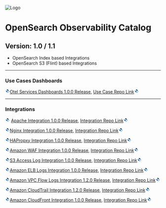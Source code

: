 
![Logo](https://opensearch.org/assets/brand/PNG/Logo/opensearch_logo_darkmode.png)

# OpenSearch Observability Catalog
## Version: 1.0 / 1.1
- OpenSearch Index based Integrations
- OpenSearch S3 (Flint) based Integrations


---
### Use Cases Dashboards
<div class='row'>
<img src="https://raw.githubusercontent.com/opensearch-project/OpenSearch-Dashboards/8d50974a66e7accee6469c3a7a86812979ca5471/src/core/server/core_app/assets/logos/opensearch_spinner.svg" style="width: 15px; height: 15px;"><a href="[https://github.com/opensearch-project/opensearch-catalog/blob/main/integrations/observability/apache](https://github.com/opensearch-project/opensearch-catalog/releases/tag/otel_services_dashboard-1.0.0)">Otel Services Dashboards 1.0.0 Release</a>, <a href="[https://github.com/opensearch-project/opensearch-catalog/blob/main/integrations/observability/apache](https://github.com/opensearch-project/opensearch-catalog/tree/main/integrations/observability/otel-services)">Use Case Repo Link</a><img src="https://raw.githubusercontent.com/opensearch-project/OpenSearch-Dashboards/8d50974a66e7accee6469c3a7a86812979ca5471/src/core/server/core_app/assets/logos/opensearch_spinner.svg" style="width: 15px; height: 15px;">
</div>

---
### Integrations

<div class='row'>

<img src="https://raw.githubusercontent.com/opensearch-project/OpenSearch-Dashboards/8d50974a66e7accee6469c3a7a86812979ca5471/src/core/server/core_app/assets/logos/opensearch_spinner.svg" style="width: 15px; height: 15px;"> <a href="https://github.com/opensearch-project/opensearch-catalog/releases/apache-1.0.0">Apache Integration 1.0.0 Release</a>,  <a href="https://github.com/opensearch-project/opensearch-catalog/blob/main/integrations/observability/apache"> Integration Repo Link</a><img src="https://raw.githubusercontent.com/opensearch-project/OpenSearch-Dashboards/8d50974a66e7accee6469c3a7a86812979ca5471/src/core/server/core_app/assets/logos/opensearch_spinner.svg" style="width: 15px; height: 15px;">

<img src="https://raw.githubusercontent.com/opensearch-project/OpenSearch-Dashboards/8d50974a66e7accee6469c3a7a86812979ca5471/src/core/server/core_app/assets/logos/opensearch_spinner.svg" style="width: 15px; height: 15px;"><a href="https://github.com/opensearch-project/opensearch-catalog/releases/tag/nginx-1.0.0">Nginx Integration 1.0.0 Release</a>,  <a href="https://github.com/opensearch-project/opensearch-catalog/tree/main/integrations/observability/nginx"> Integration Repo Link</a><img src="https://raw.githubusercontent.com/opensearch-project/OpenSearch-Dashboards/8d50974a66e7accee6469c3a7a86812979ca5471/src/core/server/core_app/assets/logos/opensearch_spinner.svg" style="width: 15px; height: 15px;">

<img src="https://raw.githubusercontent.com/opensearch-project/OpenSearch-Dashboards/8d50974a66e7accee6469c3a7a86812979ca5471/src/core/server/core_app/assets/logos/opensearch_spinner.svg" style="width: 15px; height: 15px;"><a href="https://github.com/opensearch-project/opensearch-catalog/releases/tag/haproxy-1.0.0">HAPropxy Integration 1.0.0 Release</a>,  <a href="https://github.com/opensearch-project/opensearch-catalog/tree/main/integrations/observability/haproxy"> Integration Repo Link</a><img src="https://raw.githubusercontent.com/opensearch-project/OpenSearch-Dashboards/8d50974a66e7accee6469c3a7a86812979ca5471/src/core/server/core_app/assets/logos/opensearch_spinner.svg" style="width: 15px; height: 15px;">

<img src="https://raw.githubusercontent.com/opensearch-project/OpenSearch-Dashboards/8d50974a66e7accee6469c3a7a86812979ca5471/src/core/server/core_app/assets/logos/opensearch_spinner.svg" style="width: 15px; height: 15px;"><a href="https://github.com/opensearch-project/opensearch-catalog/releases/tag/amazon_waf-1.0.0">Amazon WAF Integration 1.0.0 Release</a>,  <a href="https://github.com/opensearch-project/opensearch-catalog/tree/main/integrations/observability/aws_waf"> Integration Repo Link</a><img src="https://raw.githubusercontent.com/opensearch-project/OpenSearch-Dashboards/8d50974a66e7accee6469c3a7a86812979ca5471/src/core/server/core_app/assets/logos/opensearch_spinner.svg" style="width: 15px; height: 15px;">

<img src="https://raw.githubusercontent.com/opensearch-project/OpenSearch-Dashboards/8d50974a66e7accee6469c3a7a86812979ca5471/src/core/server/core_app/assets/logos/opensearch_spinner.svg" style="width: 15px; height: 15px;"><a href="https://github.com/opensearch-project/opensearch-catalog/releases/tag/amazon_s3_access-logs-1.0.0">S3 Access Log Integration 1.0.0 Release</a>,  <a href="https://github.com/opensearch-project/opensearch-catalog/tree/main/integrations/observability/aws_s3"> Integration Repo Link</a><img src="https://raw.githubusercontent.com/opensearch-project/OpenSearch-Dashboards/8d50974a66e7accee6469c3a7a86812979ca5471/src/core/server/core_app/assets/logos/opensearch_spinner.svg" style="width: 15px; height: 15px;">

<img src="https://raw.githubusercontent.com/opensearch-project/OpenSearch-Dashboards/8d50974a66e7accee6469c3a7a86812979ca5471/src/core/server/core_app/assets/logos/opensearch_spinner.svg" style="width: 15px; height: 15px;"><a href="https://github.com/opensearch-project/opensearch-catalog/releases/tag/amazon_elb-1.0.0">Amazon ELB Logs Integration 1.0.0 Release</a>,  <a href="https://github.com/opensearch-project/opensearch-catalog/tree/main/integrations/observability/aws_elb"> Integration Repo Link</a><img src="https://raw.githubusercontent.com/opensearch-project/OpenSearch-Dashboards/8d50974a66e7accee6469c3a7a86812979ca5471/src/core/server/core_app/assets/logos/opensearch_spinner.svg" style="width: 15px; height: 15px;">

<img src="https://raw.githubusercontent.com/opensearch-project/OpenSearch-Dashboards/8d50974a66e7accee6469c3a7a86812979ca5471/src/core/server/core_app/assets/logos/opensearch_spinner.svg" style="width: 15px; height: 15px;"><a href="https://github.com/opensearch-project/opensearch-catalog/releases/tag/amazon_vpc_flow_1.2.0">Amazon VPC Flow Logs Integration 1.2.0 Release</a>,  <a href="https://github.com/opensearch-project/opensearch-catalog/tree/main/integrations/observability/aws_vpc"> Integration Repo Link</a><img src="https://raw.githubusercontent.com/opensearch-project/OpenSearch-Dashboards/8d50974a66e7accee6469c3a7a86812979ca5471/src/core/server/core_app/assets/logos/opensearch_spinner.svg" style="width: 15px; height: 15px;">

<img src="https://raw.githubusercontent.com/opensearch-project/OpenSearch-Dashboards/8d50974a66e7accee6469c3a7a86812979ca5471/src/core/server/core_app/assets/logos/opensearch_spinner.svg" style="width: 15px; height: 15px;"><a href="https://github.com/opensearch-project/opensearch-catalog/releases/tag/amazon_cloudtrail-1.1.0">Amazon CloudTrail Integration 1.2.0 Release</a>,  <a href="https://github.com/opensearch-project/opensearch-catalog/tree/main/integrations/observability/aws_cloudtrail"> Integration Repo Link</a><img src="https://raw.githubusercontent.com/opensearch-project/OpenSearch-Dashboards/8d50974a66e7accee6469c3a7a86812979ca5471/src/core/server/core_app/assets/logos/opensearch_spinner.svg" style="width: 15px; height: 15px;">

<img src="https://raw.githubusercontent.com/opensearch-project/OpenSearch-Dashboards/8d50974a66e7accee6469c3a7a86812979ca5471/src/core/server/core_app/assets/logos/opensearch_spinner.svg" style="width: 15px; height: 15px;"><a href="https://github.com/opensearch-project/opensearch-catalog/releases/tag/amazon_cloudfront-1.0.0">Amazon CloudFront Integration 1.0.0 Release</a>,  <a href="https://github.com/opensearch-project/opensearch-catalog/tree/main/integrations/observability/aws_cloudfront"> Integration Repo Link</a><img src="https://raw.githubusercontent.com/opensearch-project/OpenSearch-Dashboards/8d50974a66e7accee6469c3a7a86812979ca5471/src/core/server/core_app/assets/logos/opensearch_spinner.svg" style="width: 15px; height: 15px;">

</div>
